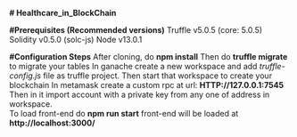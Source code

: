 **# Healthcare_in_BlockChain**

**#Prerequisites (Recommended versions)**
    Truffle v5.0.5 (core: 5.0.5)
    Solidity v0.5.0 (solc-js)
    Node v13.0.1

**#Configuration Steps**
    After cloning, do 
    **npm install**
    Then do
    **truffle migrate**
    to migrate your tables
    In ganache create a new workspace and add *truffle-config.js* file as truffle project. 
    Then start that workspace to create your blockchain
    In metamask create a custom rpc at url:
    **HTTP://127.0.0.1:7545**  
    Then in it import account with a private key from any one of address in workspace.   
    To load front-end do 
    **npm run start**
    front-end will be loaded at
    **http://localhost:3000/**

